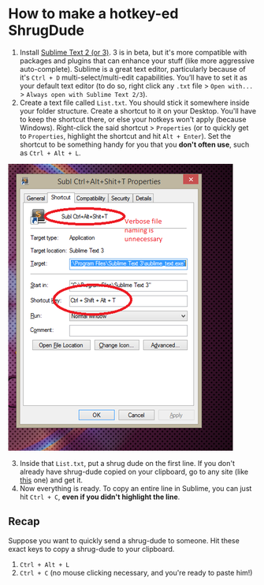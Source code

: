 How to make a hotkey-ed ShrugDude
===

1. Install [Sublime Text 2 (or 3)](http://www.sublimetext.com/). 3 is in beta, but it's more compatible with packages and plugins that can enhance your stuff (like more aggressive auto-complete). Sublime is a great text editor, particularly because of it's `Ctrl + D` multi-select/multi-edit capabilities. You’ll have to set it as your default text editor (to do so, right click any `.txt` file > `Open with...` > `Always open with Sublime Text 2/3`).
2. Create a text file called `List.txt`. You should stick it somewhere inside your folder structure. Create a shortcut to it on your Desktop. You'll have to keep the shortcut there, or else your hotkeys won't apply (because Windows). Right-click the said shortcut > `Properties` (or to quickly get to `Properties`, highlight the shortcut and hit `Alt + Enter`). Set the shortcut to be something handy for you that you **don't often use**, such as `Ctrl + Alt + L`.

<img src="guide_images/properties_example.png">

3. Inside that `List.txt`, put a shrug dude on the first line. If you don't already have shrug-dude copied on your clipboard, go to any site (like [this](http://www.theatlantic.com/technology/archive/2014/05/the-best-way-to-type-__/371351/) one) and get it.
4. Now everything is ready. To copy an entire line in Sublime, you can just hit `Ctrl + C`, **even if you didn't highlight the line**. 

## Recap
Suppose you want to quickly send a shrug-dude to someone. Hit these exact keys to copy a shrug-dude to your clipboard. 
1. `Ctrl + Alt + L`
2. `Ctrl + C`
(no mouse clicking necessary, and you're ready to paste him!)